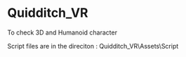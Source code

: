 # Quidditch_VR
To check 3D and Humanoid character

Script files are in the direciton : Quidditch_VR\Assets\Script

